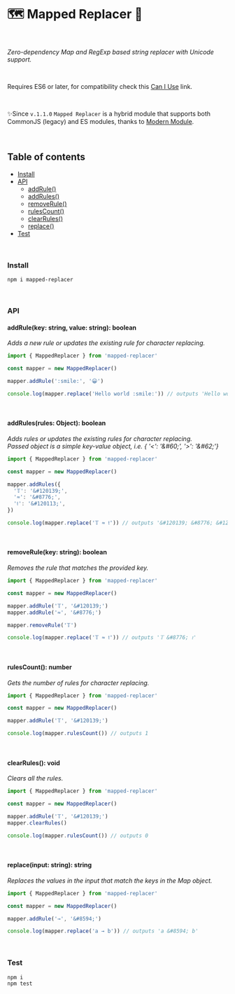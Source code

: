 # 🗺 Mapped Replacer 🍁

<br>

_Zero-dependency Map and RegExp based string replacer with Unicode support._

<br>

Requires ES6 or later, for compatibility check this [Can I Use](https://caniuse.com/mdn-javascript_builtins_map_set) link.

<br>

✨Since `v.1.1.0` `Mapped Replacer` is a hybrid module that supports both CommonJS (legacy) and ES modules, thanks to [Modern Module](https://github.com/igorskyflyer/npm-modern-module).

<br>

## Table of contents

<!--generated by TOC-->

- [Install](#install)
- [API](#api)
  - [addRule&#40;&#41;](#addrulekey-string-value-string-boolean)
  - [addRules&#40;&#41;](#addrulesrules-object-boolean)
  - [removeRule&#40;&#41;](#removerulekey-string-boolean)
  - [rulesCount&#40;&#41;](#rulescount-number)
  - [clearRules&#40;&#41;](#clearrules-void)
  - [replace&#40;&#41;](#replaceinput-string-string)
- [Test](#test)
  <!--/generated by TOC-->

<br>

### Install

```
npm i mapped-replacer
```

<br>

### API

#### addRule(key: string, value: string): boolean

_Adds a new rule or updates the existing rule for character replacing._

```javascript
import { MappedReplacer } from 'mapped-replacer'

const mapper = new MappedReplacer()

mapper.addRule(':smile:', '😀')

console.log(mapper.replace('Hello world :smile:')) // outputs 'Hello world 😀'
```

<br>

#### addRules(rules: Object): boolean

_Adds rules or updates the existing rules for character replacing._
<br>
_Passed object is a simple key-value object, i.e. { '<': '\&#60;', '>': '\&#62;'}_

```javascript
import { MappedReplacer } from 'mapped-replacer'

const mapper = new MappedReplacer()

mapper.addRules({
  '𝕋': '&#120139;',
  '≈': '&#8776;',
  '𝔱': '&#120113;',
})

console.log(mapper.replace('𝕋 ≈ 𝔱')) // outputs '&#120139; &#8776; &#120113;'
```

<br>

#### removeRule(key: string): boolean

_Removes the rule that matches the provided key._

```javascript
import { MappedReplacer } from 'mapped-replacer'

const mapper = new MappedReplacer()

mapper.addRule('𝕋', '&#120139;')
mapper.addRule('≈', '&#8776;')

mapper.removeRule('𝕋')

console.log(mapper.replace('𝕋 ≈ 𝔱')) // outputs '𝕋 &#8776; 𝔱'
```

<br>

#### rulesCount(): number

_Gets the number of rules for character replacing._

```javascript
import { MappedReplacer } from 'mapped-replacer'

const mapper = new MappedReplacer()

mapper.addRule('𝕋', '&#120139;')

console.log(mapper.rulesCount()) // outputs 1
```

<br>

#### clearRules(): void

_Clears all the rules._

```javascript
import { MappedReplacer } from 'mapped-replacer'

const mapper = new MappedReplacer()

mapper.addRule('𝕋', '&#120139;')
mapper.clearRules()

console.log(mapper.rulesCount()) // outputs 0
```

<br>

#### replace(input: string): string

_Replaces the values in the input that match the keys in the Map object._

```javascript
import { MappedReplacer } from 'mapped-replacer'

const mapper = new MappedReplacer()

mapper.addRule('→', '&#8594;')

console.log(mapper.replace('a → b')) // outputs 'a &#8594; b'
```

<br>

### Test

```
npm i
npm test
```
